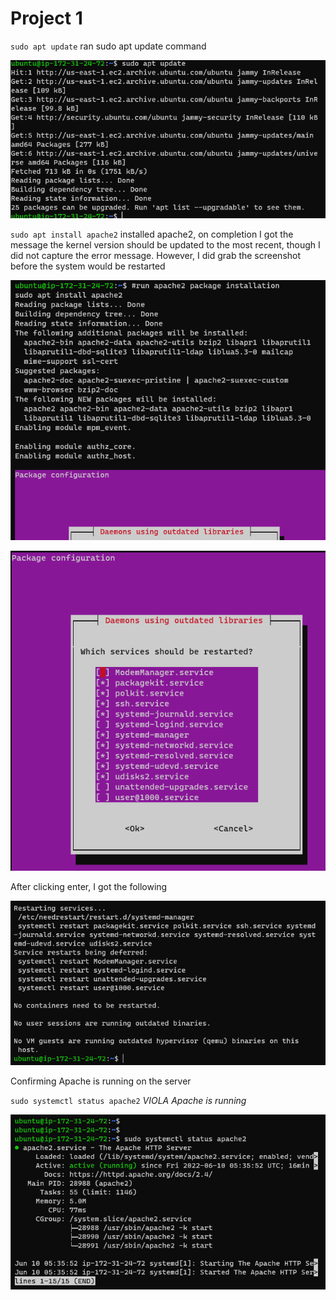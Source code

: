 # Project 1

`sudo apt update`    ran sudo apt update command

![apt-update.PNG](./images/apt-update.PNG)

`sudo apt install apache2`  installed apache2, on completion I got the message the kernel version should be updated to the most recent, though I did not capture the error message. However, I did grab the screenshot before the system would be restarted

![install-Apache2.PNG](./images/install-Apache2.PNG)

![Package-configuration.PNG](./images/Package-configuration.PNG)


After clicking enter, I got the following

![done-kernel-update.PNG](./images/done-kernel-update.PNG)


Confirming Apache is running on the server

`sudo systemctl status apache2` *VIOLA Apache is running*

![Apache-running.PNG](./images/Apache-running.PNG)



